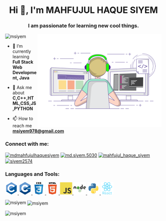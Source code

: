 <h1 align="center">Hi 👋, I'm MAHFUJUL HAQUE SIYEM</h1>
<h3 align="center">I am passionate for learning new cool things.</h3>
<img align="right" alt="Coding" width="400" src="https://raw.githubusercontent.com/devSouvik/devSouvik/master/gif3.gif">

<p align="left"> <img src="https://komarev.com/ghpvc/?username=msiyem&label=Profile%20views&color=0e75b6&style=flat" alt="msiyem" /> </p>

- 🌱 I’m currently learning **Full Stack Web Development, Java**

- 💬 Ask me about **C,C++,HTML,CSS,JS,PYTHON**

- 📫 How to reach me **msiyem978@gmail.com**

<h3 align="left">Connect with me:</h3>
<p align="left">
<a href="https://linkedin.com/in/mdmahfujulhaquesiyem" target="blank"><img align="center" src="https://raw.githubusercontent.com/rahuldkjain/github-profile-readme-generator/master/src/images/icons/Social/linked-in-alt.svg" alt="mdmahfujulhaquesiyem" height="30" width="40" /></a>
<a href="https://fb.com/md.siyem.5030" target="blank"><img align="center" src="https://raw.githubusercontent.com/rahuldkjain/github-profile-readme-generator/master/src/images/icons/Social/facebook.svg" alt="md.siyem.5030" height="30" width="40" /></a>
<a href="https://codeforces.com/profile/mahfujul_haque_siyem" target="blank"><img align="center" src="https://raw.githubusercontent.com/rahuldkjain/github-profile-readme-generator/master/src/images/icons/Social/codeforces.svg" alt="mahfujul_haque_siyem" height="30" width="40" /></a>
<a href="https://www.leetcode.com/siyem2574" target="blank"><img align="center" src="https://raw.githubusercontent.com/rahuldkjain/github-profile-readme-generator/master/src/images/icons/Social/leet-code.svg" alt="siyem2574" height="30" width="40" /></a>
</p>

<h3 align="left">Languages and Tools:</h3>
<p align="left"> <a href="https://www.cprogramming.com/" target="_blank" rel="noreferrer"> <img src="https://raw.githubusercontent.com/devicons/devicon/master/icons/c/c-original.svg" alt="c" width="40" height="40"/> </a> <a href="https://www.w3schools.com/cpp/" target="_blank" rel="noreferrer"> <img src="https://raw.githubusercontent.com/devicons/devicon/master/icons/cplusplus/cplusplus-original.svg" alt="cplusplus" width="40" height="40"/> </a> <a href="https://www.w3schools.com/css/" target="_blank" rel="noreferrer"> <img src="https://raw.githubusercontent.com/devicons/devicon/master/icons/css3/css3-original-wordmark.svg" alt="css3" width="40" height="40"/> </a> <a href="https://www.w3.org/html/" target="_blank" rel="noreferrer"> <img src="https://raw.githubusercontent.com/devicons/devicon/master/icons/html5/html5-original-wordmark.svg" alt="html5" width="40" height="40"/> </a> <a href="https://developer.mozilla.org/en-US/docs/Web/JavaScript" target="_blank" rel="noreferrer"> <img src="https://raw.githubusercontent.com/devicons/devicon/master/icons/javascript/javascript-original.svg" alt="javascript" width="40" height="40"/> </a> <a href="https://nodejs.org" target="_blank" rel="noreferrer"> <img src="https://raw.githubusercontent.com/devicons/devicon/master/icons/nodejs/nodejs-original-wordmark.svg" alt="nodejs" width="40" height="40"/> </a> <a href="https://www.python.org" target="_blank" rel="noreferrer"> <img src="https://raw.githubusercontent.com/devicons/devicon/master/icons/python/python-original.svg" alt="python" width="40" height="40"/> </a> <a href="https://reactjs.org/" target="_blank" rel="noreferrer"> <img src="https://raw.githubusercontent.com/devicons/devicon/master/icons/react/react-original-wordmark.svg" alt="react" width="40" height="40"/> </a> </p>

<p><img align="left" src="https://github-readme-stats.vercel.app/api/top-langs?username=msiyem&show_icons=true&locale=en&layout=compact" alt="msiyem" /></p>

<p>&nbsp;<img align="center" src="https://github-readme-stats.vercel.app/api?username=msiyem&show_icons=true&locale=en" alt="msiyem" /></p>

<p><img align="center" src="https://github-readme-streak-stats.herokuapp.com/?user=msiyem&" alt="msiyem" /></p>
